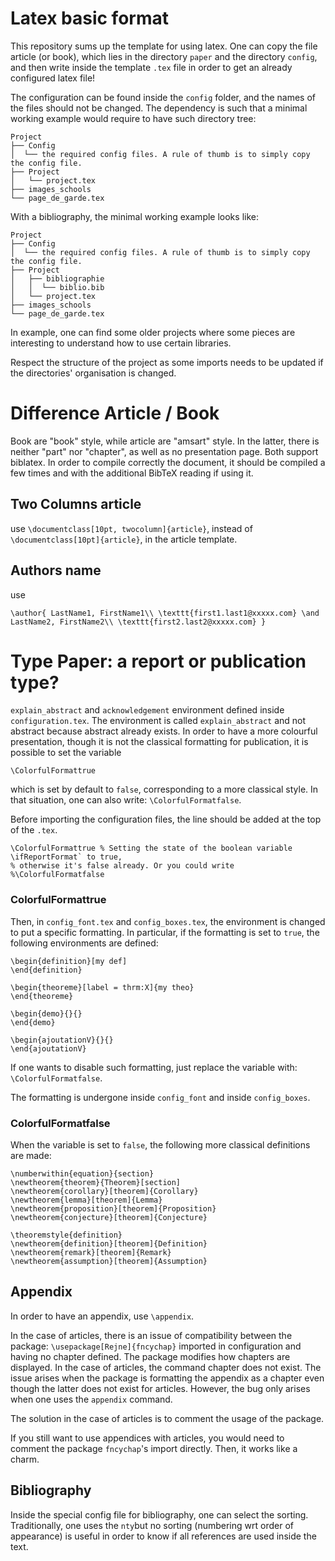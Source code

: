 # Latex basic format

This repository sums up the template for using latex. One can copy the file article (or book), which lies in the
directory `paper`  and the directory `config`, and then write inside the template `.tex` file in order to get an already
configured latex file!

The configuration can be found inside the `config` folder, and the names of the files should not be changed. 
The dependency is such that a
minimal working example would require to have such directory tree:

```
Project
├── Config
│  └── the required config files. A rule of thumb is to simply copy the config file.
├── Project
│   └── project.tex
├── images_schools
└── page_de_garde.tex
```

With a bibliography, the minimal working example looks like:

```
Project
├── Config
│  └── the required config files. A rule of thumb is to simply copy the config file.
├── Project
│   ├── bibliographie
│   │  └── biblio.bib
│   └── project.tex
├── images_schools
└── page_de_garde.tex
```

In example, one can find some older projects where some pieces are interesting to understand how to use certain
libraries.

Respect the structure of the project as some imports needs to be updated if the directories' organisation is changed.

# Difference Article / Book

Book are "book" style, while article are "amsart" style. In the latter, there is neither "part" nor "chapter", as well as
no presentation page. Both support biblatex. In order to compile correctly the document, it should be compiled a few
times and with the additional BibTeX reading if using it.

## Two Columns article

use `\documentclass[10pt, twocolumn]{article}`, instead of `\documentclass[10pt]{article}`, in the article template.

## Authors name

use 

`\author{ LastName1, FirstName1\\ \texttt{first1.last1@xxxxx.com} \and LastName2, FirstName2\\ \texttt{first2.last2@xxxxx.com} }`

# Type Paper: a report or publication type?

`explain_abstract` and `acknowledgement` environment defined inside `configuration.tex`. The environment is called
`explain_abstract` and not abstract because abstract already exists. In order to have a more colourful presentation, though
it is not the classical formatting for publication, it is possible to set the variable

`\ColorfulFormattrue`

which is set by default to `false`, corresponding to a more classical style. In that situation, one can also
write: `\ColorfulFormatfalse`.

Before importing the configuration files, the line should be added at the top of the `.tex`.

    \ColorfulFormattrue % Setting the state of the boolean variable \ifReportFormat` to true, 
    % otherwise it's false already. Or you could write %\ColorfulFormatfalse

### ColorfulFormattrue

Then, in `config_font.tex` and `config_boxes.tex`, the environment is changed to put a specific formatting. In
particular, if the formatting is set to `true`, the following environments are defined:

    \begin{definition}[my def]
    \end{definition}
    
    \begin{theoreme}[label = thrm:X]{my theo} 
    \end{theoreme}
    
    \begin{demo}{}{} 
    \end{demo}
    
    \begin{ajoutationV}{}{} 
    \end{ajoutationV}

If one wants to disable such formatting, just replace the variable with:  `\ColorfulFormatfalse`.

The formatting is undergone inside `config_font` and inside `config_boxes`.

### ColorfulFormatfalse

When the variable is set to `false`, the following more classical definitions are made:

    \numberwithin{equation}{section}
    \newtheorem{theorem}{Theorem}[section]
    \newtheorem{corollary}[theorem]{Corollary}
    \newtheorem{lemma}[theorem]{Lemma}
    \newtheorem{proposition}[theorem]{Proposition}
    \newtheorem{conjecture}[theorem]{Conjecture}
    
    \theoremstyle{definition}
    \newtheorem{definition}[theorem]{Definition}
    \newtheorem{remark}[theorem]{Remark}
    \newtheorem{assumption}[theorem]{Assumption}

## Appendix

In order to have an appendix, use `\appendix`. 

In the case of articles, there is an issue of compatibility between the
package: `\usepackage[Rejne]{fncychap}` imported in configuration and having no chapter defined. The package modifies how chapters are displayed.
In the case of articles, the command chapter does not exist. 
The issue arises when the package is formatting the appendix as a chapter even though the latter does not exist for articles.
However, the bug only arises when one uses the `appendix` command.

The solution in the case of articles is to comment the usage of the package.

If you still want to use appendices with articles, you would need to comment the package `fncychap`'s import directly. Then, it works like a charm.

## Bibliography

Inside the special config file for bibliography, one can select the sorting. Traditionally, one uses the `nty`but no
sorting (numbering wrt order of appearance)
is useful in order to know if all references are used inside the text.
